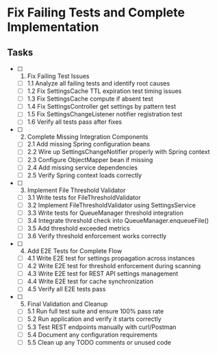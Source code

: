 # Fix Failing Tests and Complete Implementation

## Tasks

- [ ] 1. Fix Failing Test Issues
  - [ ] 1.1 Analyze all failing tests and identify root causes
  - [ ] 1.2 Fix SettingsCache TTL expiration test timing issues
  - [ ] 1.3 Fix SettingsCache compute if absent test
  - [ ] 1.4 Fix SettingsController get settings by pattern test
  - [ ] 1.5 Fix SettingsChangeListener notifier registration test
  - [ ] 1.6 Verify all tests pass after fixes

- [ ] 2. Complete Missing Integration Components
  - [ ] 2.1 Add missing Spring configuration beans
  - [ ] 2.2 Wire up SettingsChangeNotifier properly with Spring context
  - [ ] 2.3 Configure ObjectMapper bean if missing
  - [ ] 2.4 Add missing service dependencies
  - [ ] 2.5 Verify Spring context loads correctly

- [ ] 3. Implement File Threshold Validator
  - [ ] 3.1 Write tests for FileThresholdValidator
  - [ ] 3.2 Implement FileThresholdValidator using SettingsService
  - [ ] 3.3 Write tests for QueueManager threshold integration
  - [ ] 3.4 Integrate threshold check into QueueManager.enqueueFile()
  - [ ] 3.5 Add threshold exceeded metrics
  - [ ] 3.6 Verify threshold enforcement works correctly

- [ ] 4. Add E2E Tests for Complete Flow
  - [ ] 4.1 Write E2E test for settings propagation across instances
  - [ ] 4.2 Write E2E test for threshold enforcement during scanning
  - [ ] 4.3 Write E2E test for REST API settings management
  - [ ] 4.4 Write E2E test for cache synchronization
  - [ ] 4.5 Verify all E2E tests pass

- [ ] 5. Final Validation and Cleanup
  - [ ] 5.1 Run full test suite and ensure 100% pass rate
  - [ ] 5.2 Run application and verify it starts correctly
  - [ ] 5.3 Test REST endpoints manually with curl/Postman
  - [ ] 5.4 Document any configuration requirements
  - [ ] 5.5 Clean up any TODO comments or unused code